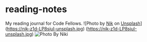 # reading-notes
My reading journal for Code Fellows.
![Photo by <a href="https://unsplash.com/@helloimnik?utm_source=unsplash&utm_medium=referral&utm_content=creditCopyText">Nik</a> on <a href="https://unsplash.com/photos/z1d-LP8sjuI?utm_source=unsplash&utm_medium=referral&utm_content=creditCopyText">Unsplash</a>] (https://nik-z1d-LP8sjuI-unsplash.jpg)
(https://nik-z1d-LP8sjuI-unsplash.jpg)
![Photo By Niki](https://user-images.githubusercontent.com/144070825/267103992-bd6158e3-d696-47c6-a74a-660d16907209.jpg)
